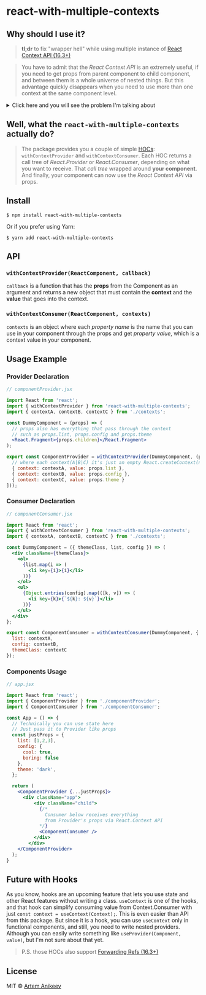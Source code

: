 # react-with-multiple-contexts

## Why should I use it?

> **tl;dr** to fix "wrapper hell" while using multiple instance of [React Context API (16.3+)](https://reactjs.org/docs/context.html#api)

> You have to admit that the *React Context API* is an extremely useful, if you need to get props from parent component to child component, and between them is a whole universe of nested things.
> But this advantage quickly disappears when you need to use more than one context at the same component level.

<details>
  <summary>Click here and you will see the problem I'm talking about</summary>
  <p>

## Provider

```jsx

import React from 'react';
import { ContextA, ContextB, ContextC } from './contexts';

export class ComponentProvider extends React.Component {
  render() {
    return (
      <ContextA.Provider value={this.props.list}>
        <ContextB.Provider value={this.props.config}>
          <ContextC.Provider value={this.props.theme}>
            {this.props.children}
          </ContextC.Provider>
        </ContextB.Provider>
      </ContextA.Provider>
    )
  }
}

```

## Consumer

```jsx

import React from 'react';
import { ContextA, ContextB, ContextC } from './contexts';

export class ComponentConsumer extends React.Component {
  render() {
    return (
      <ContextA.Consumer>
        {list => (
          <ContextB.Consumer>
          {config => (
            <ContextC.Consumer>
            {themeClass => (
              <React.Fragment>
                <div className={themeClass}>
                  <ol>
                    {list.map(i => (
                      <li key={i}>{i}</li>
                    ))}
                  </ol>
                  <ul>
                    {Object.entries(config).map(([k, v]) => (
                      <li key={k}>{`${k}: ${v}`}</li>
                    ))}
                  </ul>
                </div>
              </React.Fragment>
            )}
          </ContextC.Consumer>
          )}
        </ContextB.Consumer>
        )}
      </ContextA.Consumer>
    )
  }
}

```

</p></details>

## Well, what the `react-with-multiple-contexts` actually do?

> The package provides you a couple of simple [HOCs](https://reactjs.org/docs/higher-order-components.html): `withContextProvider` and `withContextConsumer`.
> Each HOC returns a call tree of *React.Provider* or *React.Consumer*, depending on what you want to receive.
> That *call tree* wrapped around **your component**.
> And finally, your component can now use the *React Context API* via props.

## Install

```console
$ npm install react-with-multiple-contexts
```

Or if you prefer using Yarn:

```console
$ yarn add react-with-multiple-contexts
```

## API

### `withContextProvider(ReactComponent, callback)`

`callback` is a function that has the **props** from the Component as an argument and returns a new object that must contain the **context** and the **value** that goes into the context.

### `withContextConsumer(ReactComponent, contexts)`

`contexts` is an object where each *property name* is the name that you can use in your component through the props and get *property value*, which is a context value in your component.

## Usage Example

### Provider Declaration

```jsx
// componentProvider.jsx

import React from 'react';
import { withContextProvider } from 'react-with-multiple-contexts';
import { contextA, contextB, contextC } from './contexts';

const DummyComponent = (props) => (
  // props also has everything that pass through the context
  // such as props.list, props.config and props.theme
  <React.Fragment>{props.children}</React.Fragment>
);

export const ComponentProvider = withContextProvider(DummyComponent, (props) => ([
  // where each context(A|B|C) it's just an empty React.createContext(null)
  { context: contextA, value: props.list },
  { context: contextB, value: props.config },
  { context: contextC, value: props.theme }
]));

```

### Consumer Declaration

```jsx
// componentConsumer.jsx

import React from 'react';
import { withContextConsumer } from 'react-with-multiple-contexts';
import { contextA, contextB, contextC } from './contexts';

const DummyComponent = ({ themeClass, list, config }) => (
  <div className={themeClass}>
    <ol>
      {list.map(i => (
        <li key={i}>{i}</li>
      ))}
    </ol>
    <ul>
      {Object.entries(config).map(([k, v]) => (
        <li key={k}>{`${k}: ${v}`}</li>
      ))}
    </ul>
  </div>
};

export const ComponentConsumer = withContextConsumer(DummyComponent, {
  list: contextA,
  config: contextB,
  themeClass: contextC
});
```

### Components Usage

```jsx
// app.jsx

import React from 'react';
import { ComponentProvider } from './componentProvider';
import { ComponentConsumer } from './componentConsumer';

const App = () => {
  // Technically you can use state here
  // Just pass it to Provider like props
  const justProps = {
    list: [1,2,3],
    config: {
      cool: true,
      boring: false
    },
    theme: 'dark',
  };

  return (
    <ComponentProvider {...justProps}>
      <div className="app">
          <div className="child">
            {/* 
              Consumer below receives everything
              from Provider's props via React.Context API
            */}
            <ComponentConsumer />
          </div>
        </div>
    </ComponentProvider>
  );
}
```

## Future with Hooks

As you know, hooks are an upcoming feature that lets you use state and other React features without writing a class. `useContext` is one of the hooks, and that hook can simplify consuming value from Context.Consumer with just `const context = useContext(Context);`. This is even easier than API from this package. But since it is a hook, you can use `useContext` only in functional components, and still, you need to write nested providers. Although you can easily write something like `useProvider(Component, value)`, but I'm not sure about that yet.

> P.S. those HOCs also support [Forwarding Refs (16.3+)](https://reactjs.org/docs/forwarding-refs.html)

## License

MIT © [Artem Anikeev](https://artanik.github.io)
